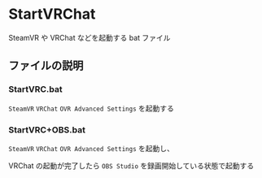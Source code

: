 # StartVRChat

SteamVR や VRChat などを起動する bat ファイル

## ファイルの説明

### StartVRC.bat

`SteamVR` `VRChat` `OVR Advanced Settings` を起動する

### StartVRC+OBS.bat

`SteamVR` `VRChat` `OVR Advanced Settings` を起動し、

VRChat の起動が完了したら `OBS Studio` を録画開始している状態で起動する
